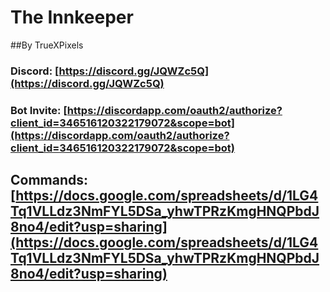 # The Innkeeper
##By TrueXPixels

### Discord: [https://discord.gg/JQWZc5Q](https://discord.gg/JQWZc5Q)
### Bot Invite: [https://discordapp.com/oauth2/authorize?client_id=346516120322179072&scope=bot](https://discordapp.com/oauth2/authorize?client_id=346516120322179072&scope=bot)
## Commands: [https://docs.google.com/spreadsheets/d/1LG4Tq1VLLdz3NmFYL5DSa_yhwTPRzKmgHNQPbdJ8no4/edit?usp=sharing](https://docs.google.com/spreadsheets/d/1LG4Tq1VLLdz3NmFYL5DSa_yhwTPRzKmgHNQPbdJ8no4/edit?usp=sharing)

